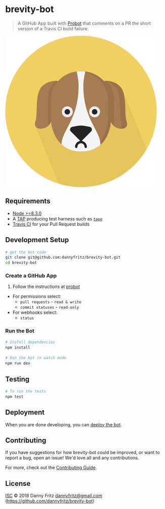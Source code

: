 # brevity-bot

> A GitHub App built with [Probot](https://github.com/probot/probot) that comments on a PR the short version of a Travis CI build failure.

![icon](./icon.png)

## Requirements

* [Node >=8.3.0](https://probot.github.io/docs/development/)
* A [TAP](https://en.wikipedia.org/wiki/Test_Anything_Protocol) producing test harness such as [`tape`](https://github.com/substack/tape)
* [Travis CI](https://github.com/marketplace/travis-ci) for your Pull Request builds

## Development Setup

```sh
# get the bot code
git clone git@github.com:dannyfritz/brevity-bot.git
cd brevity-bot
```

### Create a GitHub App

1. Follow the instructions at [probot](https://probot.github.io/docs/development/#configuring-a-github-app)
  * For permissions select:
    * `pull requests` - `read & write`
    * `commit statuses` - `read-only`
  * For webhooks select:
    * `status`

### Run the Bot

```sh
# Install dependencies
npm install

# Run the bot in watch mode
npm run dev
```

## Testing

```sh
# To run the tests
npm test
```

## Deployment

When you are done developing, you can [deploy the bot](https://probot.github.io/docs/development/).

## Contributing

If you have suggestions for how brevity-bot could be improved, or want to report a bug, open an issue! We'd love all and any contributions.

For more, check out the [Contributing Guide](CONTRIBUTING.md).

## License

[ISC](LICENSE) © 2018 Danny Fritz <dannyfritz@gmail.com> (https://github.com/dannyfritz/brevity-bot)
